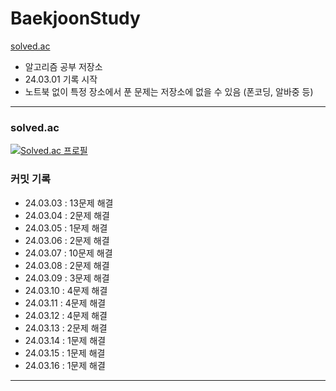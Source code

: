 # BaekjoonStudy

[solved.ac](https://solved.ac/profile/hyunseong0718)

- 알고리즘 공부 저장소
- 24.03.01 기록 시작
- 노트북 없이 특정 장소에서 푼 문제는 저장소에 없을 수 있음 (폰코딩, 알바중 등)

---

### solved.ac

[![Solved.ac
프로필](http://mazassumnida.wtf/api/v2/generate_badge?boj=hyunseong0718)](https://solved.ac/hyunseong0718)

### 커밋 기록

- 24.03.03 : 13문제 해결
- 24.03.04 : 2문제 해결
- 24.03.05 : 1문제 해결
- 24.03.06 : 2문제 해결
- 24.03.07 : 10문제 해결
- 24.03.08 : 2문제 해결
- 24.03.09 : 3문제 해결
- 24.03.10 : 4문제 해결
- 24.03.11 : 4문제 해결
- 24.03.12 : 4문제 해결
- 24.03.13 : 2문제 해결
- 24.03.14 : 1문제 해결
- 24.03.15 : 1문제 해결
- 24.03.16 : 1문제 해결
---
